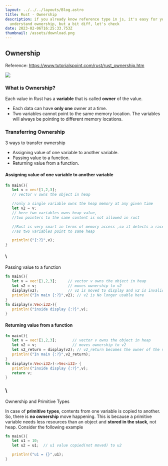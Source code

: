 ```yaml
---
layout: ../../../layouts/Blog.astro
title: Rust - Ownership
description: if you already know reference type in js, it's easy for you to
  understand ownership, but a bit diff, let's check
date: 2023-02-06T16:25:33.753Z
thumbnail: /assets/download.png
---
```

## Ownership

Reference: <https://www.tutorialspoint.com/rust/rust_ownership.htm>

![](/assets/download.png)

### What is Ownership?

Each value in Rust has a **variable** that is called **owner** of the value. 

* Each data can have **only one** owner at a time.
* Two variables cannot point to the same memory location. The variables will always be pointing to different memory locations.

### Transferring Ownership

3 ways to transfer ownership

* Assigning value of one variable to another variable.
* Passing value to a function.
* Returning value from a function.

#### Assigning value of one variable to another variable

```rust
fn main(){
   let v = vec![1,2,3]; 
   // vector v owns the object in heap

   //only a single variable owns the heap memory at any given time
   let v2 = v; 
   // here two variables owns heap value,
   //two pointers to the same content is not allowed in rust

   //Rust is very smart in terms of memory access ,so it detects a race condition
   //as two variables point to same heap

   println!("{:?}",v);
}
```

#### \
Passing value to a function

```rust
fn main(){
   let v = vec![1,2,3];     // vector v owns the object in heap
   let v2 = v;              // moves ownership to v2
   display(v2);             // v2 is moved to display and v2 is invalidated
   println!("In main {:?}",v2); // v2 is No longer usable here
}
fn display(v:Vec<i32>){
   println!("inside display {:?}",v);
}
```

#### Returning value from a function

```rust
fn main(){
   let v = vec![1,2,3];       // vector v owns the object in heap
   let v2 = v;                // moves ownership to v2
   let v2_return = display(v2); // v2_return becomes the owner of the vector, and v and v2 no longer have ownership.
   println!("In main {:?}",v2_return);
}
fn display(v:Vec<i32>)->Vec<i32> { 
   println!("inside display {:?}",v);
   return v;
}
```

### \
Ownership and Primitive Types

In case of **primitive** **types**, contents from one variable is copied to another. So, there is **no ownership** move happening. This is because a primitive variable needs less resources than an object and **stored in the stack**, not heap. Consider the following example

```rust
fn main(){
   let u1 = 10;
   let u2 = u1;  // u1 value copied(not moved) to u2

   println!("u1 = {}",u1);
}
```